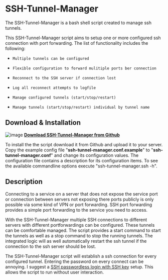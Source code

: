 # SSH-Tunnel-Manager

The SSH-Tunnel-Manager is a bash shell script created to manage ssh tunnels.

This SSH-Tunnel-Manager script aims to setup one or more configured ssh connection with port forwarding. The list of functionality includes the following:

*     Multiple tunnels can be configured
*     Flexible configuration to forward mulitiple ports ber connection
*     Reconnect to the SSH server if connection lost
*     Log all reconnect attempts to logfile
*     Manage configured tunnels (start/stop/restart)
*     Manage tunnels (start/stop/restart) individual by tunnel name


## Download & Installation

![image](http://www.tinned-software.net/images/icons/download.png) **[Download SSH-Tunnel-Manager from Github](https://github.com/tinned-software/ssh-tunnel-manager)**

To install the the script download it from Github and upload it to your server. Copy the example config file "**ssh-tunnel-manager.conf.example**" to "**ssh-tunnel-manager.conf**" and change its configuration values. The configuration file contains a description for its configuration items. To see the available commandline options execute "ssh-tunnel-manager.ssh -h".

## Description

Connecting to a service on a server that does not expose the service port or connection between servers not exposing there ports publicly is only possible via some kind of VPN or port forwarding. SSH port forwarding provides a simple port forwarding to the service you need to access.

With the SSH-Tunnel-Manager multiple SSH connections to different servers with different portforwardings can be configured. These tunnels can be comfortable managed. The script provides a start command to start the tunnels as well as a stop command to stop the running tunnels. The integrated logic will as well automatically restart the ssh tunnel if the connection to the ssh server should be lost.

The SSH-Tunnel-Manager script will establish a ssh connection for every configured tunnel. Entering the password on every connect can be annoying. I suggest a [SSH passwordless login with SSH key](http://blog.tinned-software.net/ssh-passwordless-login-with-ssh-key/) setup. This allows the script to run without user interaction.
